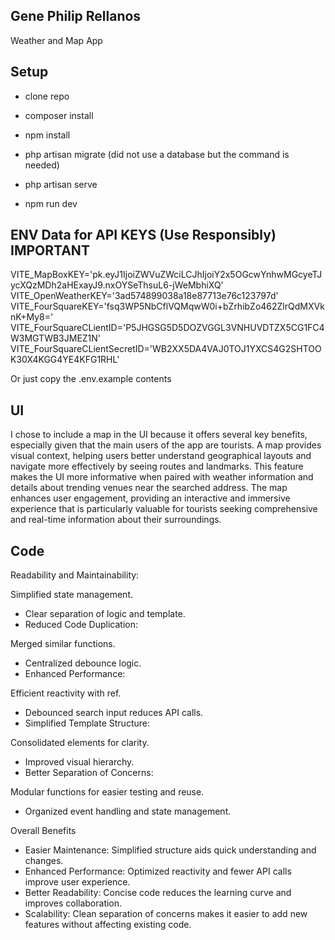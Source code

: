 ## Gene Philip Rellanos

Weather and Map App

## Setup

- clone repo
- composer install
- npm install

- php artisan migrate (did not use a database but the command is needed)
- php artisan serve
- npm run dev

## ENV Data for API KEYS (Use Responsibly) IMPORTANT

VITE_MapBoxKEY='pk.eyJ1IjoiZWVuZWciLCJhIjoiY2x5OGcwYnhwMGcyeTJycXQzMDh2aHExayJ9.nxOYSeThsuL6-jWeMbhiXQ'
VITE_OpenWeatherKEY='3ad574899038a18e87713e76c123797d'
VITE_FourSquareKEY='fsq3WP5NbCflVQMqwW0i+bZrhibZo462ZlrQdMXVknK+My8='
VITE_FourSquareCLientID='P5JHGSG5D5DOZVGGL3VNHUVDTZX5CG1FC4W3MGTWB3JMEZ1N'
VITE_FourSquareCLientSecretID='WB2XX5DA4VAJ0TOJ1YXCS4G2SHTOOK30X4KGG4YE4KFG1RHL'

Or just copy the .env.example contents

## UI

I chose to include a map in the UI because it offers several key benefits, especially given that the main users of the app are tourists. A map provides visual context, helping users better understand geographical layouts and navigate more effectively by seeing routes and landmarks. This feature makes the UI more informative when paired with weather information and details about trending venues near the searched address. The map enhances user engagement, providing an interactive and immersive experience that is particularly valuable for tourists seeking comprehensive and real-time information about their surroundings.


## Code

Readability and Maintainability:

Simplified state management.
- Clear separation of logic and template.
- Reduced Code Duplication:

Merged similar functions.
- Centralized debounce logic.
- Enhanced Performance:

Efficient reactivity with ref.
- Debounced search input reduces API calls.
- Simplified Template Structure:

Consolidated elements for clarity.
- Improved visual hierarchy.
- Better Separation of Concerns:

Modular functions for easier testing and reuse.
- Organized event handling and state management.


Overall Benefits
- Easier Maintenance: Simplified structure aids quick understanding and changes.
- Enhanced Performance: Optimized reactivity and fewer API calls improve user experience.
- Better Readability: Concise code reduces the learning curve and improves collaboration.
- Scalability: Clean separation of concerns makes it easier to add new features without affecting existing code.
